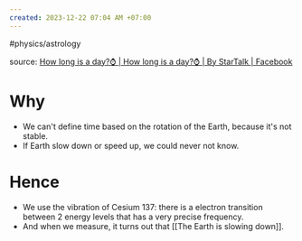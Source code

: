 ```yaml
---
created: 2023-12-22 07:04 AM +07:00
---
```

#physics/astrology 

source: [How long is a day?⌚ | How long is a day?⌚ | By StarTalk | Facebook](https://www.facebook.com/watch?v=7516988941654037)

# Why
- We can't define time based on the rotation of the Earth, because it's not stable.
- If Earth slow down or speed up, we could never not know.
# Hence
- We use the vibration of Cesium 137: there is a electron transition between 2 energy levels that has a very precise frequency.
- And when we measure, it turns out that [[The Earth is slowing down]].